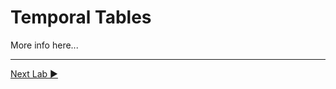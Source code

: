 ﻿# Temporal Tables

More info here...

___

[Next Lab ▶](https://github.com/lennilobel/sql2022-workshop-hol/blob/main/HOL/2.%20Temporal%20Tables/1.%20Creating%20Temporal%20Tables.md)
